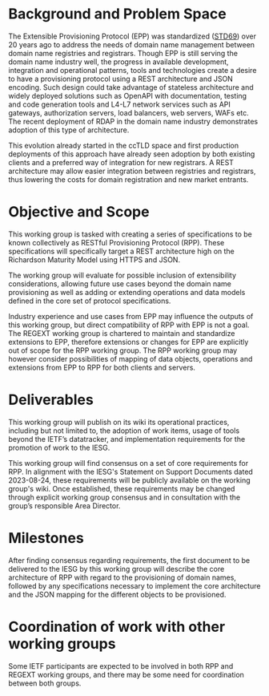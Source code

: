 # Background and Problem Space

The Extensible Provisioning Protocol (EPP) was standardized ([STD69](https://datatracker.ietf.org/doc/std69/)) 
over 20 years ago to address the needs of domain name management between domain name registries and registrars.
Though EPP is still serving the domain name industry well, the progress in available development, integration and operational
patterns, tools and technologies create a desire to have a provisioning protocol using a REST architecture and JSON encoding.
Such design could take advantage of stateless architecture and widely deployed solutions such as OpenAPI with documentation,
testing and code generation tools and L4-L7 network services such as API gateways, authorization servers, load balancers, web servers, WAFs etc.
The recent deployment of RDAP in the domain name industry demonstrates adoption of this type of architecture.

This evolution already started in the ccTLD space and first production deployments of this approach have already seen
adoption by both existing clients and a preferred way of integration for new registrars.
A REST architecture may allow easier integration between registries and registrars, thus lowering the
costs for domain registration and new market entrants.

# Objective and Scope

This working group is tasked with creating a series of specifications
to be known collectively as RESTful Provisioning Protocol (RPP).
These specifications will specifically target a REST architecture high on the Richardson Maturity Model
using HTTPS and JSON. 

The working group will evaluate for possible inclusion of extensibility considerations, allowing
future use cases beyond the domain name provisioning as well as adding
or extending operations and data models defined in the core set of protocol specifications.

Industry experience and use cases from EPP may influence the outputs
of this working group, but direct compatibility of RPP with EPP is not
a goal.
The REGEXT working group is chartered to maintain and standardize extensions to EPP, therefore
extensions or changes for EPP are explicitly out of scope for the RPP working group.
The RPP working group may however consider possibilities of mapping of data objects, operations and extensions from EPP to RPP for both clients and servers.

# Deliverables

This working group will publish on its wiki its operational practices,
including but not limited to, the adoption of work items, usage of
tools beyond the IETF’s datatracker, and implementation requirements
for the promotion of work to the IESG.

This working group will find consensus on a set of core requirements for RPP.
In alignment with the IESG's Statement on Support Documents dated 2023-08-24,
these requirements will be publicly available on the working group's wiki.
Once established, these requirements may be changed through explicit working group
consensus and in consultation with the group’s responsible Area Director.

# Milestones

After finding consensus regarding requirements, the first document to be 
delivered to the IESG by this working group will describe the core architecture of RPP with regard to the
provisioning of domain names, followed by any specifications necessary
to implement the core architecture and the JSON mapping for the different objects to be provisioned.

# Coordination of work with other working groups
Some IETF participants are expected to be involved in both RPP and REGEXT working groups, and there may be some need for coordination between both groups.